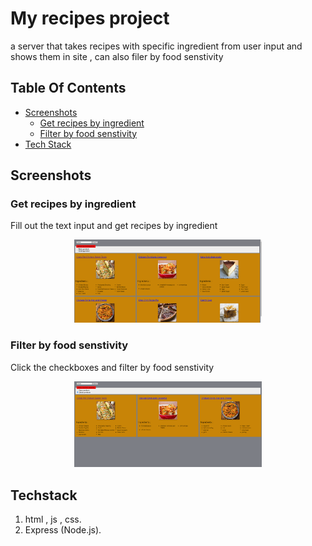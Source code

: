 # My recipes project
a server that takes recipes with specific ingredient from user input and shows them in site , can also filer by food senstivity

## Table Of Contents
  
  * [Screenshots](#screenshots)
    + [Get recipes by ingredient](#add-or-update-client)
    + [Filter by food senstivity](#analytics-dashboard)
  * [Tech Stack](#tech-stack)


## Screenshots


### Get recipes by ingredient
Fill out the text input and get recipes by ingredient
<p align="center"><img src="assets/get-recipes-by-ingredient.png" width="300" /></p>

### Filter by food senstivity
Click the checkboxes and filter by food senstivity
<p align="center"><img src="assets/filter-recipes-by-senstivity.png" width="300" /></p>

## Techstack
1. html , js , css.
2. Express (Node.js).